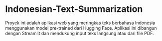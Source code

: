 # Indonesian-Text-Summarization
Proyek ini adalah aplikasi web yang meringkas teks berbahasa Indonesia menggunakan model pre-trained dari Hugging Face. Aplikasi ini dibangun dengan Streamlit dan mendukung input teks langsung atau dari file PDF.
